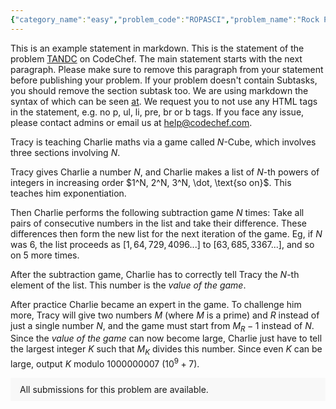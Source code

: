 ```yaml
---
{"category_name":"easy","problem_code":"ROPASCI","problem_name":"Rock Paper Scissors","problemComponents":{"constraints":"- $1 \\leq T \\leq 10^5$\n- $1 \\leq N \\leq 5\\cdot 10^5$\n- $S_i$ is either $\\verb+R+$, $\\verb+P+$ or $\\verb+S+$\n- Sum of $N$ over all test cases doesn\u0027t exceed $5 \\cdot 10^5$\n","constraintsState":true,"subtasks":"**Subtask 1 (10 points):**\n- $1 \\leq T \\leq 1000$\n- $1 \\leq N \\leq 5000$\n- Sum of $N$ over all test cases doesn\u0027t exceed $5000$\n\n**Subtask 2 (90 points):**\n- Original constraints\n","subtasksState":true,"inputFormat":"- The first line of input contains a single integer $T$, denoting the number of test cases. The description of $T$ test cases follows.\n- The first line of each test case contains a single integer $N$, the number of players.\n- The second line of each test case contains the string $S$ of length $N$, denoting the moves chosen by the players.","inputFormatState":true,"outputFormat":"For each test case, print a single line containing a string of length $N$, whose $i$-th character is $W(i, N)$.\n","outputFormatState":true,"sampleTestCases":{"0":{"id":1,"input":"2\n1\nS\n4\nSSPR","output":"S\nRRPR","explanation":"\n**Test Case 1.** $W(1,1) = \\verb+S+$ as there is only one player.   \n\n**Test Case 2.**\n\nFor $W(1,4)$ the game is played as follows  :\n- Player $1$ and $2$ compete, player $1$ wins.\n- Player $1$ and $3$ compete, player $1$ wins.\n- Player $1$ and $4$ compete, player $4$ wins.\n\nHence, we print $W(1,4) = S_4 = \\verb+R+$\n\nFor $W(3,4)$ the game is played as follows  :\n- Player $3$ and $4$ compete, player $3$ wins.\n\nHence, we print $W(3,4) = S_3 = \\verb+P+$","isDeleted":false}}},"video_editorial_url":"https://youtu.be/Z7iw5t1XB48","languages_supported":{"0":"CPP14","1":"C","2":"JAVA","3":"PYTH 3.6","4":"CPP17","5":"PYTH","6":"PYP3","7":"CS2","8":"ADA","9":"PYPY","10":"TEXT","11":"PAS fpc","12":"NODEJS","13":"RUBY","14":"PHP","15":"GO","16":"HASK","17":"TCL","18":"PERL","19":"SCALA","20":"LUA","21":"kotlin","22":"BASH","23":"JS","24":"LISP sbcl","25":"rust","26":"PAS gpc","27":"BF","28":"CLOJ","29":"R","30":"D","31":"CAML","32":"FORT","33":"ASM","34":"swift","35":"FS","36":"WSPC","37":"LISP clisp","38":"SQL","39":"SCM guile","40":"PERL6","41":"ERL","42":"CLPS","43":"ICK","44":"NICE","45":"PRLG","46":"ICON","47":"COB","48":"SCM chicken","49":"PIKE","50":"SCM qobi","51":"ST","52":"SQLQ","53":"NEM"},"max_timelimit":1,"source_sizelimit":50000,"problem_author":"suryaprak_adm","problem_tester":"","date_added":"1-12-2021","tags":{"0":"dec21","1":"easy","2":"suryaprak_adm"},"problem_difficulty_level":"Unavailable","best_tag":"","editorial_url":"https://discuss.codechef.com/problems/ROPASCI","time":{"view_start_date":1639387800,"submit_start_date":1639387800,"visible_start_date":1639387800,"end_date":1735669800},"is_direct_submittable":false,"problemDiscussURL":"https://discuss.codechef.com/search?q=ROPASCI","is_proctored":false,"visitedContests":{},"layout":"problem"}
---
```

This is an example statement in markdown. This is the statement of the problem [TANDC](https://codechef.com/problems/TANDC) on CodeChef. The main statement starts with the next paragraph. Please make sure to remove this paragraph from your statement before publishing your problem. If your problem doesn't contain Subtasks, you should remove the section subtask too. We are using markdown the syntax of which can be seen [at](https://github.com/showdownjs/showdown/wiki/Showdown's-Markdown-syntax). We request you to not use any HTML tags in the statement, e.g. no p, ul, li, pre, br or b tags. If you face any issue, please contact admins or email us at help@codechef.com.

Tracy is teaching Charlie maths via a game called $N$-Cube, which involves three sections involving $N$.

Tracy gives Charlie a number $N$, and Charlie makes a list of $N$-th powers of integers in increasing order $1^N, 2^N, 3^N, \dot, \text{so on}$. This teaches him exponentiation.

Then Charlie performs the following subtraction game $N$ times: Take all pairs of consecutive numbers in the list and take their difference. These differences then form the new list for the next iteration of the game. Eg, if $N$ was 6, the list proceeds as $[1, 64, 729, 4096 ... ]$ to $[63, 685, 3367 ...]$, and so on $5$ more times.

After the subtraction game, Charlie has to correctly tell Tracy the $N$-th element of the list. This number is the *value of the game*.

After practice Charlie became an expert in the game. To challenge him more, Tracy will give two numbers $M$ (where $M$ is a prime) and $R$ instead of just a single number $N$, and the game must start from $M_R - 1$ instead of $N$. Since the *value of the game* can now become large, Charlie just have to tell the largest integer $K$ such that $M_K$ divides this number. Since even $K$ can be large, output $K$ modulo 1000000007 ($10^9 + 7$).

<aside style='background: #f8f8f8;padding: 10px 15px;'><div>All submissions for this problem are available.</div></aside>